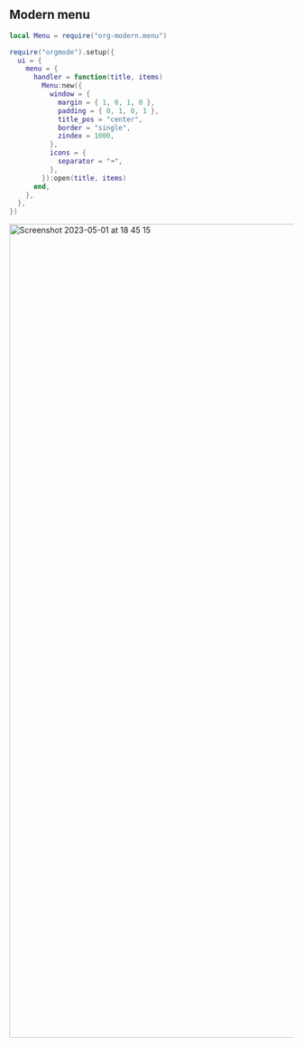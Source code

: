 ## Modern menu

```lua
local Menu = require("org-modern.menu")

require("orgmode").setup({
  ui = {
    menu = {
      handler = function(title, items)
        Menu:new({
          window = {
            margin = { 1, 0, 1, 0 },
            padding = { 0, 1, 0, 1 },
            title_pos = "center",
            border = "single",
            zindex = 1000,
          },
          icons = {
            separator = "➜",
          },
        }):open(title, items)
      end,
    },
  },
})
```

<img width="1440" alt="Screenshot 2023-05-01 at 18 45 15" src="https://user-images.githubusercontent.com/57654917/235480782-dcb6b607-73f0-4882-a882-1d4e05015997.png">

